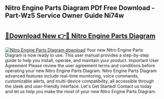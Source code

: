 ## Nitro Engine Parts Diagram PDf Free Download - Part-Wz5 Service Owner Guide Ni74w

# <h2><a href="http://dftepx2.blite.top/?on=Nitro+Engine+Parts+Diagram">🔗Download New 👉🔴 Nitro Engine Parts Diagram</a></h2>

[![Nitro Engine Parts Diagram download](https://i.imgur.com/lujVjoI.png)](http://dftepx2.blite.top/?on=Nitro+Engine+Parts+Diagram)
Your new Nitro Engine Parts Diagram is now ready to use. This user manual provides a step-by-step guide to help you install, operate, and maintain your product. Important User Agreement Please review the user agreement terms and conditions before operating your new Nitro Engine Parts Diagram. Nitro Engine Parts Diagram advanced features include real-time monitoring, voice commands, customizable alerts, and multi-device compatibility, all accessible through the sleek and user-friendly interface. Let's Get Started! Contact us today and let us help you make the most of your new Nitro Engine Parts Diagram.

